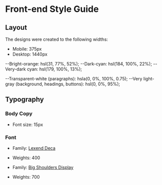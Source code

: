 # Front-end Style Guide

## Layout

The designs were created to the following widths:

- Mobile: 375px
- Desktop: 1440px

<!-- ## Colors

### Primary -->

--Bright-orange: hsl(31, 77%, 52%);
--Dark-cyan: hsl(184, 100%, 22%);
--Very-dark cyan: hsl(179, 100%, 13%);

<!-- ### Neutral -->

--Transparent-white (paragraphs): hsla(0, 0%, 100%, 0.75);
--Very light-gray (background, headings, buttons): hsl(0, 0%, 95%);

## Typography

### Body Copy

- Font size: 15px

### Font

- Family: [Lexend Deca](https://fonts.google.com/specimen/Lexend+Deca)
- Weights: 400

- Family: [Big Shoulders Display](https://fonts.google.com/specimen/Big+Shoulders+Display)
- Weights: 700
